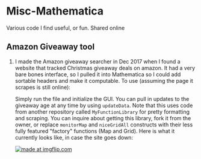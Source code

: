 # Misc-Mathematica
Various code I find useful, or fun. Shared online
## Amazon Giveaway tool
1. I made the Amazon giveaway searcher in Dec 2017 when I found a website that tracked Christmas giveaway deals on amazon. It had a very bare bones interface, so I pulled it into Mathematica so I could add sortable headers and make it computable. To use (assuming the page it scrapes is still online):

   Simply run the file and initialize the GUI. You can pull in updates to the giveaway age at any time by using `updateData`. Note that this uses code from another repository called `MyFunctionLibrary` for pretty formatting and scraping. You can inquire about getting this library, fork it from the owner, or replace `monitorMap` and `niceGridAll` constructs with their less fully featured "factory" functions (Map and Grid). Here is what it currently looks like, in case the site goes down:
   
   <a href="https://imgflip.com/gif/20mnvf"><img src="https://i.imgflip.com/20mnvf.gif" title="made at imgflip.com"/></a>
